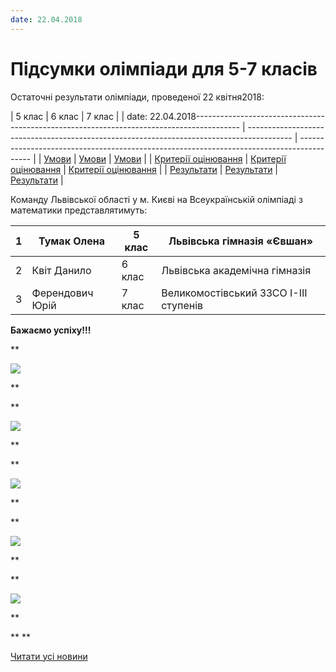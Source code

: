 ```yaml
---
date: 22.04.2018
---
```

# Підсумки олімпіади для 5-7 класів

Остаточні результати олімпіади, проведеної 22 квітня2018:

|                                          5 клас                                           |                                          6 клас                                           |                                          7 клас                                           |
| 
date: 22.04.2018----------------------------------------------------------------------------------------- | ----------------------------------------------------------------------------------------- | ----------------------------------------------------------------------------------------- |
|        [Умови](/images/blog/підсумки-олімпіади-для-5-7-класів/завдання-5-клас.jpg)        |        [Умови](/images/blog/підсумки-олімпіади-для-5-7-класів/завдання-6-клас.jpg)        |        [Умови](/images/blog/підсумки-олімпіади-для-5-7-класів/завдання-7-клас.jpg)        |
| [Критерії оцінювання](/images/blog/підсумки-олімпіади-для-5-7-класів/критерії-5-клас.jpg) | [Критерії оцінювання](/images/blog/підсумки-олімпіади-для-5-7-класів/критерії-6-клас.jpg) | [Критерії оцінювання](/images/blog/підсумки-олімпіади-для-5-7-класів/критерії-7-клас.jpg) |
|  [Результати](/files/blog/підсумки-олімпіади-для-5-7-класів/остаточні-результати-5.pdf)   |  [Результати](/files/blog/підсумки-олімпіади-для-5-7-класів/остаточні-результати-6.pdf)   |  [Результати](/files/blog/підсумки-олімпіади-для-5-7-класів/остаточні-результати-7.pdf)   |

Команду Львівської області у м. Києві на Всеукраїнській олімпіаді з математики представлятимуть:

|  1  |   Тумак Олена   | 5 клас |      Львівська гімназія «Євшан»       |
| --- | --------------- | ------ | ------------------------------------- |
|  2  |   Квіт Данило   | 6 клас |     Львівська академічна гімназія     |
|  3  | Ферендович Юрій | 7 клас | Великомостівський ЗЗСО І-ІІІ ступенів |

**Бажаємо успіху!!!**

**

![](/images/blog/підсумки-олімпіади-для-5-7-класів/img_4463.jpg)

**

**

![](/images/blog/підсумки-олімпіади-для-5-7-класів/img_4467.jpg)

**

**

![](/images/blog/підсумки-олімпіади-для-5-7-класів/img_4469.jpg)

**

**

![](/images/blog/підсумки-олімпіади-для-5-7-класів/img_4471.jpg)

**

**

![](/images/blog/підсумки-олімпіади-для-5-7-класів/img_4473.jpg)

**

** **

[Читати усі новини](/news)
